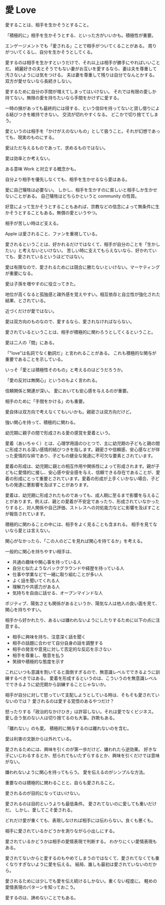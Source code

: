 # 愛 Love

愛することは、相手を生かそうとすること。

「積極的に」相手を生かそうとする、といった方がいいかも。積極性が重要。

エンゲージメントでも「愛される」ことで相手がついてくることがある。
周りがついてくるし、自分を生かそうとしてくる。

愛するのは相手を生かすというだけで、それ以上は相手が勝手にやればいいことだ。
綺麗好きの夫とそうでもない妻がお互いを愛するなら、妻は夫を尊重して汚さないようには気をつける。
夫は妻を尊重して残りは自分でなんとかする。
双方が愛せないなら長続きしない。

愛するために自分の手間が増えてしまってはいけない。
それでは有限の愛しか持てない。無限の愛を持ちたいなら手間をかけずに愛する。

一時の損があっても最終的には得する、という信仰を持ってないと貸し借りによる結びつきを維持できない。
交流が切れやすくなる。
どこかで切り捨ててしまう。

愛というのは相手を「かけがえのないもの」として扱うこと。それが幻想であっても、現実のものにする。

愛はただ与えるものであって、求めるものではない。

愛は効率とか考えない。

ある意味 Work と対立する概念かも。

自分より相手を優先しなくても、相手を生かせるなら愛はある。

愛に自己犠牲は必要ない。
しかし、相手を生かすのに貧しいと相手しか生かせないことがある。
自己犠牲はどちらかというと community の性質。

好意によって生かそうとすることもあれば、宗教などの信念によって無条件に生かそうとすることもある。無償の愛というやつ。

相手が苦しい時ほど支える。

Apple は愛されること、ファンを重視している。

愛されるということは、好かれるだけではなくて、相手が自分のことを「生かしたい」と考えないといけない。
苦しい時に支えてもらえないなら、好かれていても、愛されているというほどではない。

愛は有限なので、愛されるためには競合に勝たないといけない。マーケティングが重要になる。

愛は子孫を増やすのに役立ってきた。

地位が高くなると孤独感と疎外感を覚えやすい。相互依存と自立性が強化された結果、とされている。

近づくだけが愛ではない。

愛は双方向のものなので、愛するなら、愛されなければならない。

愛されているということは、相手が積極的に関わろうとしてくるということ。

愛は二人の「間」にある。

「"love"は名詞でなく動詞だ」と言われることがある。
これも積極的な関与が重要であることを示している。

いっそ「愛とは積極性そのもの」と考えるのはどうだろうか。

「愛の反対は無関心」というのもよく言われる。

信頼関係と関連が深い。
愛においても安心感を与えるのが重要。

相手のために「手間をかける」のも重要。

愛自体は双方向で考えなくてもいいかも。親密さは双方向だけど。

強い関心を持って、積極的に関わる。

幼児期に親子の間で形成される愛の感覚を愛着という。

愛着（あいちゃく）とは、心理学用語のひとつで、主に幼児期の子どもと親の間に形成される深い感情的結びつきを指します。親密さや信頼感、安心感などが伴った愛情的な絆であり、子どもの健全な発達に不可欠な要素とされています。

愛着の形成は、幼児期に親との相互作用や関係性によって形成されます。親が子どもに愛情的に接し、安心感や安全感を与え、信頼できる存在であることが、愛着の形成にとって重要とされています。愛着の形成が上手くいかない場合、子どもの発達に悪影響を及ぼすことがあります。

愛着は、幼児期に形成されたものであっても、成人期に至るまで影響を与えることがあります。例えば、親との愛着が不安定であったり、形成されていなかったりすると、対人関係や自己評価、ストレスへの対処能力などに影響を及ぼすことが報告されています。

積極的に関わることの中には、相手をよく見ることも含まれる。
相手を見てないなら愛とは言えない。

関心がなかったら、「この人のどこを見れば関心を持てるか」を考える。

一般的に関心を持ちやすい相手は、

- 共通の趣味や関心事を持っている人
- 自分と似たようなバックグラウンドや経歴を持っている人
- 仕事や学業などで一緒に取り組むことが多い人
- よく話を聞いてくれる人
- 理解力や共感力がある人
- 気持ちを自由に話せる、オープンマインドな人

ポジティブ、陽気さとも関係があるというか、陽気な人は他人の良い面を見て、関心を持ちやすい。

相手から好かれたり、あるいは嫌われないようにしたりするために以下の点に注意する。

- 相手に興味を持ち、注意深く話を聞く
- 相手の話題に合わせて自分自身の話を調整する
- 相手の発言や意見に対して否定的な反応を示さない
- 相手を尊重し、敬意を払う
- 笑顔や積極的な態度を示す

これにいつも意識を割いてると面倒すぎるので、無意識レベルでできるように訓練するべきではある。
愛着を形成するというのは、こういうのを無意識レベルでできるように幼児期から訓練することじゃないか。

相手が自分に対して怒っていて支配しようとしている時は、そもそも愛されていないのでは？
愛されるのは愛する覚悟のあるやつだけ？

怒ったりする「政治的なかけひき」は許容しない。それは愛でなくビジネス。
愛し合う気のない人は切り捨てるのも大事。詐欺もある。

「離れない」のも愛。
積極的に関与するのは離れないのを含む。

愛は利害の文脈からは外れている。

愛されるためには、興味を引くのが第一歩だけど、嫌われたら逆効果。
好きな子にいじわるするとか、怒られてもいたずらするとか、興味を引くだけでは意味がない。

嫌われないように関心を持ってもらう。
愛を伝えるのがシンプルな方法。

重要なのは積極的に関わることと、自らも愛されること。

愛されるのが目的になってはいけない。

愛されるのは目的というよりも最低条件。
愛されてないのに愛しても重いだけだ。
しかし、愛してこそ愛される。

どれだけ愛が重くても、表現しなければ相手には伝わらない。良くも悪くも。

相手に愛されているかどうかを測りながら小出しにする。

愛されているかどうかは相手の愛情表現で判断する。
わかりにくい愛情表現もある。

愛されてないからと愛するのもやめてしまうのではなくて、愛されてなくても重くなりすぎないように愛を伝える。
結局、誰しも最初は愛されていないのだから。

愛されるためには少しでも愛を伝え続けるしかない。重くない程度に。
軽めの愛情表現のパターンを知っておこう。

愛するのは、諦めないことでもある。
